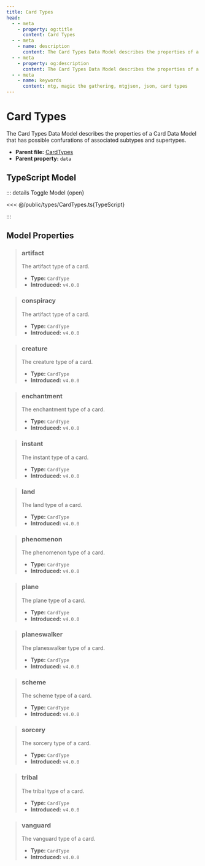 ```yaml
---
title: Card Types
head:
  - - meta
    - property: og:title
      content: Card Types
  - - meta
    - name: description
      content: The Card Types Data Model describes the properties of a Card Data Model that has possible confurations of associated subtypes and supertypes.
  - - meta
    - property: og:description
      content: The Card Types Data Model describes the properties of a Card Data Model that has possible confurations of associated subtypes and supertypes.
  - - meta
    - name: keywords
      content: mtg, magic the gathering, mtgjson, json, card types
---
```


# Card Types

The Card Types Data Model describes the properties of a Card Data Model that has possible confurations of associated subtypes and supertypes.

- **Parent file:** [CardTypes](/downloads/all-files/#cardtypes)
- **Parent property:** `data`

## TypeScript Model

::: details Toggle Model {open}

<<< @/public/types/CardTypes.ts{TypeScript}

:::

## Model Properties

> ### artifact
>
> The artifact type of a card.
>
> - **Type:** `CardType`
> - **Introduced:** `v4.0.0`

> ### conspiracy
>
> The artifact type of a card.
>
> - **Type:** `CardType`
> - **Introduced:** `v4.0.0`

> ### creature
>
> The creature type of a card.
>
> - **Type:** `CardType`
> - **Introduced:** `v4.0.0`

> ### enchantment
>
> The enchantment type of a card.
>
> - **Type:** `CardType`
> - **Introduced:** `v4.0.0`

> ### instant
>
> The instant type of a card.
>
> - **Type:** `CardType`
> - **Introduced:** `v4.0.0`

> ### land
>
> The land type of a card.
>
> - **Type:** `CardType`
> - **Introduced:** `v4.0.0`

> ### phenomenon
>
> The phenomenon type of a card.
>
> - **Type:** `CardType`
> - **Introduced:** `v4.0.0`

> ### plane
>
> The plane type of a card.
>
> - **Type:** `CardType`
> - **Introduced:** `v4.0.0`

> ### planeswalker
>
> The planeswalker type of a card.
>
> - **Type:** `CardType`
> - **Introduced:** `v4.0.0`

> ### scheme
>
> The scheme type of a card.
>
> - **Type:** `CardType`
> - **Introduced:** `v4.0.0`

> ### sorcery
>
> The sorcery type of a card.
>
> - **Type:** `CardType`
> - **Introduced:** `v4.0.0`

> ### tribal
>
> The tribal type of a card.
>
> - **Type:** `CardType`
> - **Introduced:** `v4.0.0`

> ### vanguard
>
> The vanguard type of a card.
>
> - **Type:** `CardType`
> - **Introduced:** `v4.0.0`
